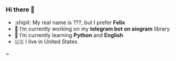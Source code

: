 ### Hi there 👋

<!--
**felixyeahh/felixyeahh** is a ✨ _special_ ✨ repository because its `README.md` (this file) appears on your GitHub profile.-->

- :shipit: My real name is ???, but I prefer **Felix**
- 🔭 I’m currently working on my **telegram bot on aiogram** library
- 🌱 I’m currently learning **Python** and **English**
- :us: I live in United States


~
